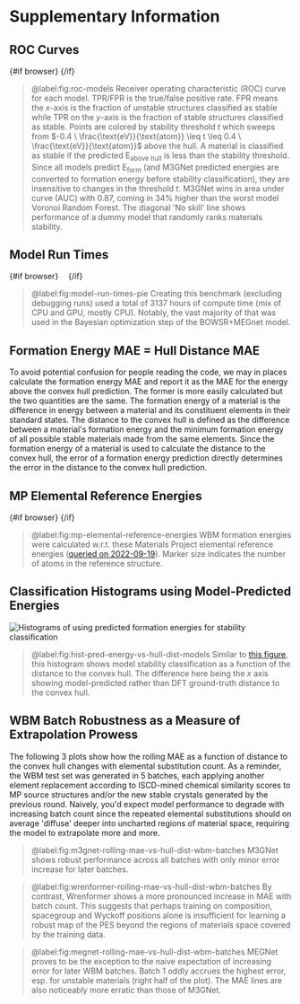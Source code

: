 <script lang="ts">
  import RunTimePie from '$figs/model-run-times-pie.svelte'
  import RocModels from '$figs/roc-models.svelte'
  import { browser } from '$app/environment'
  import MPRefEnergies from '$figs/mp-elemental-ref-energies.svelte'
  import WrenformerRollingMaeBatches from '$figs/wrenformer-rolling-mae-vs-hull-dist-wbm-batches.svelte'
  import M3gnetRollingMaeBatches from '$figs/m3gnet-rolling-mae-vs-hull-dist-wbm-batches.svelte'
  import MegnetRollingMaeBatches from '$figs/megnet-rolling-mae-vs-hull-dist-wbm-batches.svelte'
</script>

# Supplementary Information

## ROC Curves

{#if browser}
<RocModels />
{/if}

> @label:fig:roc-models Receiver operating characteristic (ROC) curve for each model. TPR/FPR is the true/false positive rate. FPR means the $x$-axis is the fraction of unstable structures classified as stable while TPR on the $y$-axis is the fraction of stable structures classified as stable. Points are colored by stability threshold $t$ which sweeps from $-0.4 \ \frac{\text{eV}}{\text{atom}} \leq t \leq 0.4 \ \frac{\text{eV}}{\text{atom}}$ above the hull. A material is classified as stable if the predicted E<sub>above hull</sub> is less than the stability threshold. Since all models predict E<sub>form</sub> (and M3GNet predicted energies are converted to formation energy before stability classification), they are insensitive to changes in the threshold $t$. M3GNet wins in area under curve (AUC) with 0.87, coming in 34% higher than the worst model Voronoi Random Forest. The diagonal 'No skill' line shows performance of a dummy model that randomly ranks materials stability.

## Model Run Times

{#if browser}
<RunTimePie style="margin: 1em;" />
{/if}

> @label:fig:model-run-times-pie Creating this benchmark (excluding debugging runs) used a total of 3137 hours of compute time (mix of CPU and GPU, mostly CPU). Notably, the vast majority of that was used in the Bayesian optimization step of the BOWSR+MEGnet model.

## Formation Energy MAE = Hull Distance MAE

To avoid potential confusion for people reading the code, we may in places calculate the formation energy MAE and report it as the MAE for the energy above the convex hull prediction. The former is more easily calculated but the two quantities are the same. The formation energy of a material is the difference in energy between a material and its constituent elements in their standard states. The distance to the convex hull is defined as the difference between a material's formation energy and the minimum formation energy of all possible stable materials made from the same elements. Since the formation energy of a material is used to calculate the distance to the convex hull, the error of a formation energy prediction directly determines the error in the distance to the convex hull prediction.

## MP Elemental Reference Energies

{#if browser}
<MPRefEnergies />
{/if}

> @label:fig:mp-elemental-reference-energies WBM formation energies were calculated w.r.t. these Materials Project elemental reference energies ([queried on 2022-09-19](https://github.com/janosh/matbench-discovery/blob/main/data/mp/2022-09-19-mp-elemental-reference-entries.json)). Marker size indicates the number of atoms in the reference structure.

## Classification Histograms using Model-Predicted Energies

![Histograms of using predicted formation energies for stability classification](./figs/hist-pred-energy-vs-hull-dist-models.webp)

> @label:fig:hist-pred-energy-vs-hull-dist-models Similar to [this figure](/paper#fig:hist-true-energy-vs-hull-dist-models), this histogram shows model stability classification as a function of the distance to the convex hull. The difference here being the $x$ axis showing model-predicted rather than DFT ground-truth distance to the convex hull.

## WBM Batch Robustness as a Measure of Extrapolation Prowess

The following 3 plots show how the rolling MAE as a function of distance to the convex hull changes with elemental substitution count. As a reminder, the WBM test set was generated in 5 batches, each applying another element replacement according to ISCD-mined chemical similarity scores to MP source structures and/or the new stable crystals generated by the previous round. Naively, you'd expect model performance to degrade with increasing batch count since the repeated elemental substitutions should on average 'diffuse' deeper into uncharted regions of material space, requiring the model to extrapolate more and more.

<M3gnetRollingMaeBatches />

> @label:fig:m3gnet-rolling-mae-vs-hull-dist-wbm-batches M3GNet shows robust performance across all batches with only minor error increase for later batches.

<WrenformerRollingMaeBatches />

> @label:fig:wrenformer-rolling-mae-vs-hull-dist-wbm-batches By contrast, Wrenformer shows a more pronounced increase in MAE with batch count. This suggests that perhaps training on composition, spacegroup and Wyckoff positions alone is insufficient for learning a robust map of the PES beyond the regions of materials space covered by the training data.

<MegnetRollingMaeBatches />

> @label:fig:megnet-rolling-mae-vs-hull-dist-wbm-batches MEGNet proves to be the exception to the naive expectation of increasing error for later WBM batches. Batch 1 oddly accrues the highest error, esp. for unstable materials (right half of the plot). The MAE lines are also noticeably more erratic than those of M3GNet.
